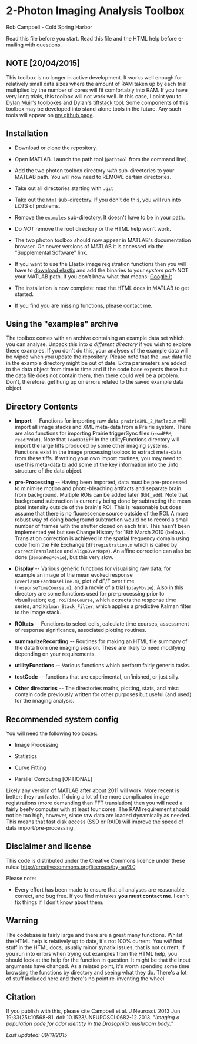 # 2-Photon Imaging Analysis Toolbox

Rob Campbell - Cold Spring Harbor

Read this file before you start. Read this file and the HTML help before e-mailing with questions. 

## NOTE [20/04/2015]
This toolbox is no longer in active development. It works well enough for relatively small data sizes where the amount of RAM taken up by each trial multiplied by the number of cores will fit comfortably into RAM. If you have very long trials, this toolbox will not work well. In this case, I point you to [Dylan Muir's toolboxes](http://dylan-muir.com/projects/focusstack_stimserver/) and Dylan's [tiffstack tool](http://www.mathworks.com/matlabcentral/fileexchange/32025-read-tiff-stacks-into-matlab-fast--with-lazy-loading). Some components of this toolbox may be developed into stand-alone tools in the future. Any such tools will appear on [my github page](https://github.com/raacampbell).



## Installation


- Download or clone the repository.

- Open MATLAB. Launch the path tool (`pathtool` from the command line). 

- Add the two photon toolbox directory *with* sub-directories to your MATLAB path. You will now need to REMOVE certain directories.

- Take out all directories starting with `.git`

- Take out the `html` sub-directory. If you don't do this, you will run into *LOTS* of problems. 

- Remove the `examples` sub-directory. It doesn't have to be in your path. 

- Do *NOT* remove the root directory or the HTML help won't work. 

- The two photon toolbox should now appear in MATLAB's documentation browser. On newer versions of MATLAB it is accessed via the "Supplemental Software" link. 

- If you want to use the Elastix image registration functions then you will have to [download elastix](http://elastix.isi.uu.nl/download.php) and add the binaries to your *system path* NOT your MATLAB path. If you don't know what that means: [Google it](http://lmgtfy.com/?q=windows+add+system+path)

- The installation is now complete: read the HTML docs in MATLAB to get started. 

- If you find you are missing functions, please contact me. 


## Using the "examples" archive
The toolbox comes with an archive containing an example data set which you can analyse. 
Unpack this into *a different directory* if you wish to explore these examples. 
If you don't do this, your analyses of the example data will be wiped when you update the repository. 
Please note that the `.mat` data file in the example directory might be out of date. 
Extra parameters are added to the data object from time to time and if the code base expects these but the data file does not contain them, then there could well be a problem. 
Don't, therefore, get hung up on errors related to the saved example data object. 


## Directory Contents

* **Import** -- 
Functions for importing raw data. `prairieXML_2_Matlab.m`
will import all image stacks and XML meta-data from a Prairie
system. There are also functions for importing Prairie triggerSync
files (`readPRM`, `readPVdat`). Note that `load3Dtiff` in the
utilityFunctions directory will import the large tiffs produced by
some other imaging systems. Functions exist in the image processing
toolbox to extract meta-data from these tiffs. If writing your own
import routines, you may need to use this meta-data to add some of the
key information into the .info structure of the data object. 

* **pre-Processing** --
Having been imported, data must be pre-processed to
minimise motion and photo-bleaching artifacts and separate brain from
background. Multiple ROIs can be added later (`ROI_add`). Note that
background subtraction is currently being done by subtracting the mean
pixel intensity outside of the brain's ROI. This is reasonable but
does assume that there is no fluorescence source outside of the ROI. A
more robust way of doing background subtraction would be to record a
small number of frames with the shutter closed on each trial. This
hasn't been implemented yet but see Change History for 18th March 2010
(below). Translation correction is achieved in the spatial frequency
domain using code from the File Exchange (`dftregistration.m` which is
called by `correctTranslation` and `alignOverReps`). An affine correction
can also be done (`demonRegMovie`), but this very slow.

* **Display** --
Various generic functions for visualising raw data; for
example an image of the mean evoked response (`overlayDFFandBaseline.m`),
plot of dF/F over time (`responseTimeCourse.m`), and a movie of a trial
(`playMovie`). Also in this directory are some functions used for
pre-processing prior to visualisation;  e.g. `roiTimeCourse`, which
extracts the response time series, and `Kalman_Stack_Filter`, which
applies a predictive Kalman filter to the image stack. 

* **ROItats** --
Functions to select cells, calculate time courses,
assessment of response significance, associated plotting routines. 

* **summarizeRecording** --
Routines for making an HTML file summary of the data from one imaging 
session. These are likely to need modifying depending on your requirements. 

* **utilityFunctions** --
Various functions which perform fairly generic tasks.

* **testCode** --
functions that are experimental, unfinished, or just silly. 

* **Other directories** --
The directories maths, plotting, stats, and misc contain code
previously written for other purposes but useful (and used) for the
imaging analysis. 




## Recommended system config

You will need the following toolboxes:

* Image Processing

* Statistics

* Curve Fitting

* Parallel Computing [OPTIONAL]

Likely any version of MATLAB after about 2011 will work. 
More recent is better: they run faster. 
If doing a lot of the more complicated image registrations (more demanding than FFT translation) then you will need a fairly beefy computer with at least four cores. 
The RAM requirement should not be too high, however, since raw data are loaded dynamically as needed. 
This means that fast disk access (SSD or RAID) will improve the speed of data import/pre-processing. 




## Disclaimer and license
This code is distributed under the Creative Commons licence under these rules: http://creativecommons.org/licenses/by-sa/3.0 

Please note:
* Every effort has been made to ensure that all analyses are reasonable, correct, and bug free. If you find mistakes **you must contact me**. I can't fix things if I don't know about them. 

## Warning
The codebase is fairly large and there are a great many functions. Whilst the HTML help is relatively up to date, it's not 100% current. You *will* find stuff in the HTML docs, usually minor synatix issues, that is not current. If you run into errors when trying out examples from the HTML help, you should look at the help for the function in question. It might be that the input arguments have changed. As a related point, it's worth spending some time browsing the functions by directory and seeing what they do. There's a lot of stuff included here and there's no point re-inventing the wheel. 

## Citation
If you publish with this, please cite Campbell et al. J Neurosci. 2013 Jun 19;33(25):10568-81. doi: 10.1523/JNEUROSCI.0682-12.2013. "*Imaging a population code for odor identity in the Drosophila mushroom body.*"

*Last updated: 09/11/2015*
